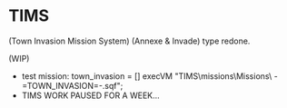 # TIMS
(Town Invasion Mission System)
(Annexe & Invade) type redone.


(WIP)

- test mission: town_invasion = [] execVM "TIMS\missions\Missions\ -=TOWN_INVASION=-.sqf";
- TIMS WORK PAUSED FOR A WEEK...
